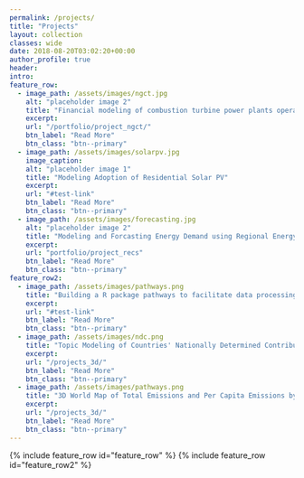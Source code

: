 ```yaml
---
permalink: /projects/
title: "Projects"
layout: collection
classes: wide
date: 2018-08-20T03:02:20+00:00
author_profile: true
header:
intro:
feature_row:
  - image_path: /assets/images/ngct.jpg
    alt: "placeholder image 2"
    title: "Financial modeling of combustion turbine power plants operating in US power markets"
    excerpt:
    url: "/portfolio/project_ngct/"
    btn_label: "Read More"
    btn_class: "btn--primary"
  - image_path: /assets/images/solarpv.jpg
    image_caption:
    alt: "placeholder image 1"
    title: "Modeling Adoption of Residential Solar PV"
    excerpt:
    url: "#test-link"
    btn_label: "Read More"
    btn_class: "btn--primary"
  - image_path: /assets/images/forecasting.jpg
    alt: "placeholder image 2"
    title: "Modeling and Forcasting Energy Demand using Regional Energy Consumption Survey Data "
    excerpt:
    url: "portfolio/project_recs"
    btn_label: "Read More"
    btn_class: "btn--primary"
feature_row2:
  - image_path: /assets/images/pathways.png
    title: "Building a R package pathways to facilitate data processing for Climate Watch Pathways"
    excerpt:
    url: "#test-link"
    btn_label: "Read More"
    btn_class: "btn--primary"
  - image_path: /assets/images/ndc.png
    title: "Topic Modeling of Countries' Nationally Determined Contributions (NDCs) Using STM package in R"
    excerpt:
    url: "/projects_3d/"
    btn_label: "Read More"
    btn_class: "btn--primary"
  - image_path: /assets/images/pathways.png
    title: "3D World Map of Total Emissions and Per Capita Emissions by Country"
    excerpt:
    url: "/projects_3d/"
    btn_label: "Read More"
    btn_class: "btn--primary"
---
```

{% include feature_row id="feature_row" %}
{% include feature_row id="feature_row2" %}
